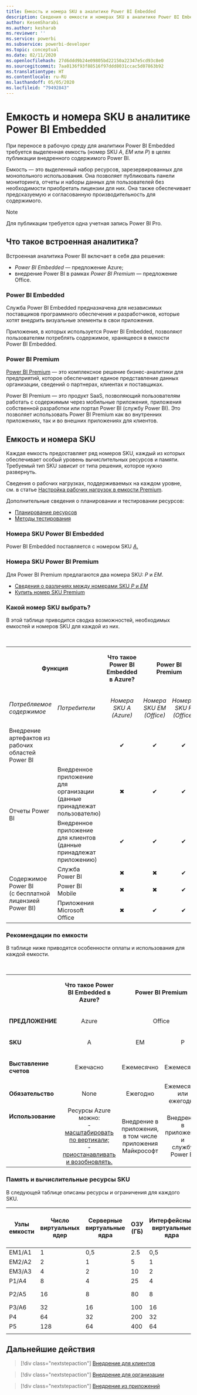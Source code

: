 ```yaml
---
title: Емкость и номера SKU в аналитике Power BI Embedded
description: Сведения о емкости и номерах SKU в аналитике Power BI Embedded.
author: KesemSharabi
ms.author: kesharab
ms.reviewer: ''
ms.service: powerbi
ms.subservice: powerbi-developer
ms.topic: conceptual
ms.date: 02/11/2020
ms.openlocfilehash: 27d6ddd9b24e09805bd22150a22347e5cd93c8e0
ms.sourcegitcommit: 7aa0136f93f88516f97ddd8031ccac5d07863b92
ms.translationtype: HT
ms.contentlocale: ru-RU
ms.lasthandoff: 05/05/2020
ms.locfileid: "79492843"
---
```

# <a name="capacity-and-skus-in-power-bi-embedded-analytics"></a>Емкость и номера SKU в аналитике Power BI Embedded

При переносе в рабочую среду для аналитики Power BI Embedded требуется выделенная емкость (номер SKU *A*, *EM* или *P*) в целях публикации внедренного содержимого Power BI.

Емкость — это выделенный набор ресурсов, зарезервированных для монопольного использования. Она позволяет публиковать панели мониторинга, отчеты и наборы данных для пользователей без необходимости приобретать лицензии для них. Она также обеспечивает предсказуемую и согласованную производительность для содержимого.

>[!NOTE]
>Для публикации требуется одна учетная запись Power BI Pro.

## <a name="what-is-embedded-analytics"></a>Что такое встроенная аналитика?

Встроенная аналитика Power BI включает в себя два решения:
* *Power BI Embedded* — предложение Azure;
* внедрение Power BI в рамках *Power BI Premium* — предложение Office.

### <a name="power-bi-embedded"></a>Power BI Embedded

Служба Power BI Embedded предназначена для независимых поставщиков программного обеспечения и разработчиков, которые хотят внедрить визуальные элементы в свои приложения.

Приложения, в которых используется Power BI Embedded, позволяют пользователям потреблять содержимое, хранящееся в емкости Power BI Embedded.

### <a name="power-bi-premium"></a>Power BI Premium

[Power BI Premium](../../service-premium-what-is.md) — это комплексное решение бизнес-аналитики для предприятий, которое обеспечивает единое представление данных организации, сведений о партнерах, клиентах и поставщиках.

Power BI Premium — это продукт SaaS, позволяющий пользователям работать с содержимым через мобильные приложения, приложения собственной разработки или портал Power BI (службу Power BI). Это позволяет использовать Power BI Premium как во внутренних приложениях, так и во внешних приложениях для клиентов.

## <a name="capacity-and-skus"></a>Емкость и номера SKU

Каждая емкость предоставляет ряд номеров SKU, каждый из которых обеспечивает особый уровень вычислительных ресурсов и памяти. Требуемый тип SKU зависит от типа решения, которое нужно развернуть.

Сведения о рабочих нагрузках, поддерживаемых на каждом уровне, см. в статье [Настройка рабочих нагрузок в емкости Premium](../../service-admin-premium-workloads.md).

Дополнительные сведения о планировании и тестировании ресурсов:
* [Планирование ресурсов](embedded-capacity-planning.md)
* [Методы тестирования](../../service-premium-capacity-optimize.md#testing-approaches)

### <a name="power-bi-embedded-skus"></a>Номера SKU Power BI Embedded

Power BI Embedded поставляется с номером SKU [*A*.](../../service-admin-premium-purchase.md#purchase-a-skus-for-testing-and-other-scenarios)

### <a name="power-bi-premium-skus"></a>Номера SKU Power BI Premium

Для Power BI Premium предлагаются два номера SKU: *P* и *EM*.
* [Сведения о различиях между номерами SKU *P* и *EM*](../../service-premium-what-is.md#subscriptions-and-licensing)
* [Купить номер SKU Premium](../../service-admin-premium-purchase.md)

### <a name="which-sku-should-i-use"></a>Какой номер SKU выбрать?

В этой таблице приводится сводка возможностей, необходимых емкостей и номеров SKU для каждой из них. 

</br>
<table>
<col width="20%">
<col width="20%">
<col width="20%">
<col width="20%">
<col width="20%">
<tbody>
<tr>
<td style="text-align: center"; colspan="2"><p><b>Функция</b></p></td>
<td style="text-align: center">
<p><b>Что такое Power BI Embedded в Azure?</b></p>
</td>
<td style="text-align: center"; colspan="2">
<p><b>Power BI Premium</b></p>
</td>
</tr>
<tr>
<td><p><em>Потребляемое содержимое</em><p></td>
<td><p><em>Потребители</em><p></td>
<td style="text-align: center"><p><em>Номера SKU A</br>(Azure)</em></p></td>
<td style="text-align: center"><p><em>Номера SKU EM</br>(Office)</em></p></td>
<td style="text-align: center"><p><em>Номера SKU P</br>(Office)</em></p></td>
</tr>
<tr>
<td>Внедрение артефактов из рабочих областей Power BI</td>
<td>
</td>
<td style="text-align: center">✔</td>
<td style="text-align: center">✔</td>
<td style="text-align: center">✔</td>
</tr>
<tr>
<td rowspan="2">Отчеты Power BI</td>
<td>Внедренное приложение для организации</br>(данные принадлежат пользователю)</td>
<td style="text-align: center">✖</td>
<td style="text-align: center">✔</td>
<td style="text-align: center">✔</td>
</tr>
<tr>
<td>Внедренное приложение для клиентов</br>(данные принадлежат приложению)</td>
<td style="text-align: center">✔</td>
<td style="text-align: center">✔</td>
<td style="text-align: center">✔</td>
</tr>
<tr>
<td rowspan="3">Содержимое Power BI<br>(с бесплатной лицензией Power BI)</td>
<td>Служба Power BI</td>
<td style="text-align: center">✖</td>
<td style="text-align: center">✖</td>
<td style="text-align: center">✔</td>
</tr>
<tr>
<td>Power BI Mobile</td>
<td style="text-align: center">✖</td>
<td style="text-align: center">✖</td>
<td style="text-align: center">✔</td>
</tr>
<tr>
<td>Приложения Microsoft Office</td>
<td style="text-align: center">✖</td>
<td style="text-align: center">✔</td>
<td style="text-align: center">✔</td>
</tr>
</tbody>
</table>

### <a name="capacity-considerations"></a>Рекомендации по емкости

В таблице ниже приводятся особенности оплаты и использования для каждой емкости.

</br>
<table>
<tbody>
<tr>
<td></td>
<td style="text-align: center;"><p><strong>Что такое Power BI Embedded в Azure?</strong></p></td>
<td style="text-align: center;" colspan="2"><p><strong>Power BI Premium</strong></p></td>
</tr>
<tr>
<td><p><strong>ПРЕДЛОЖЕНИЕ</strong></p></td>
<td style="text-align: center;"><p>Azure</p></td>
<td style="text-align: center;" colspan="2"><p>Office</p></td>
</tr>
<tr>
<td><p><strong>SKU</strong></p></td>
<td style="text-align: center;"><p>A</p></td>
<td style="text-align: center;"><p>EM</p></td>
<td style="text-align: center;"><p>P</p></td>
</tr>
<tr>
<td><p><strong>Выставление счетов</strong></td>
<td style="text-align: center;">Ежечасно</td>
<td style="text-align: center;">Ежемесячно</td>
<td style="text-align: center;">Ежемесячно</td>
</tr>
<tr>
<td><p><strong>Обязательство</strong></td>
<td style="text-align: center;">None</td>
<td style="text-align: center;">Ежегодно</td>
<td style="text-align: center;">Ежемесячно или ежегодно</td>
</tr>
<tr>
<td valign="top"><p><strong>Использование</strong></td>
<td style="text-align: center;">Ресурсы Azure можно:</br>- <a href="azure-pbie-scale-capacity.md">масштабировать по вертикали;</a></br>- <a href="azure-pbie-pause-start.md">приостанавливать и возобновлять.</a>
</td>
<td style="text-align: center;">Внедрение в приложения, в том числе</br> приложения Майкрософт</td>
<td style="text-align: center;">Внедрение в приложения и</br> службу Power BI</td>
</tr>
</tbody>
</table>

### <a name="sku-memory-and-computing-power"></a>Память и вычислительные ресурсы SKU

В следующей таблице описаны ресурсы и ограничения для каждого SKU.

| Узлы емкости | Число виртуальных ядер | Серверные виртуальные ядра | ОЗУ (ГБ) | Интерфейсные виртуальные ядра | Подключения DirectQuery и активные подключения (в секунду) | Параллелизм обновления модели |
| --- | --- | --- | --- | --- | --- | --- |
| EM1/A1 | 1 | 0,5 | 2.5 | 0,5 | 3,75 % | 1 |
| EM2/A2 | 2 | 1 | 5 | 1 | 7,5 % | 2 |
| EM3/A3 | 4 | 2 | 10 | 2 | 15 | 3 |
| P1/A4 | 8 | 4 | 25 | 4 | 30 | 6 |
| P2/A5 | 16 | 8 | 80 | 8 | 60 | К 12 столбцам. |
| P3/A6 | 32 | 16 | 100 | 16 | 120 | 24 |
| P4 | 64 | 32 | 200 | 32 | 240 | 48 |
| P5 | 128 | 64 | 400 | 64 | 480 | 96 |
| | | | | | | |

## <a name="next-steps"></a>Дальнейшие действия

> [!div class="nextstepaction"]
>[Внедрение для клиентов](embed-sample-for-customers.md)

> [!div class="nextstepaction"]
>[Внедрение для организации](embed-sample-for-your-organization.md)

> [!div class="nextstepaction"]
> [Внедрение из приложений](embed-from-apps.md)